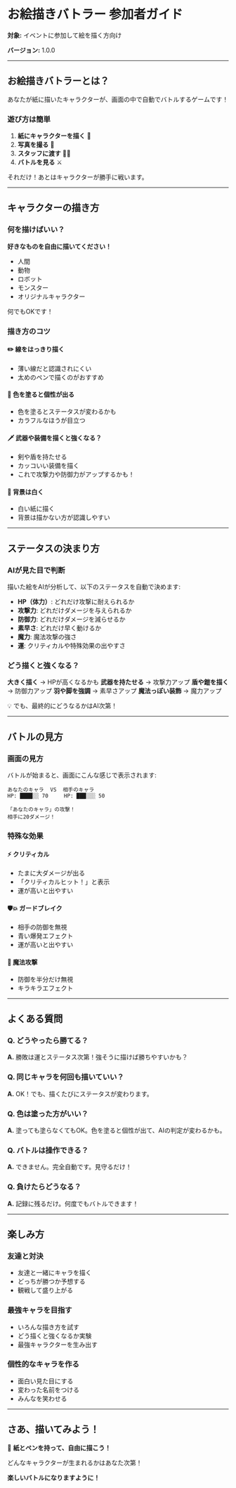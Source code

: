 # お絵描きバトラー 参加者ガイド

**対象:** イベントに参加して絵を描く方向け

**バージョン:** 1.0.0

---

## お絵描きバトラーとは？

あなたが紙に描いたキャラクターが、画面の中で自動でバトルするゲームです！

### 遊び方は簡単

1. **紙にキャラクターを描く** 🎨
2. **写真を撮る** 📸
3. **スタッフに渡す** 👨‍💼
4. **バトルを見る** ⚔️

それだけ！あとはキャラクターが勝手に戦います。

---

## キャラクターの描き方

### 何を描けばいい？

**好きなものを自由に描いてください！**

- 人間
- 動物
- ロボット
- モンスター
- オリジナルキャラクター

何でもOKです！

### 描き方のコツ

#### ✏️ 線をはっきり描く

- 薄い線だと認識されにくい
- 太めのペンで描くのがおすすめ

#### 🎨 色を塗ると個性が出る

- 色を塗るとステータスが変わるかも
- カラフルなほうが目立つ

#### 🗡️ 武器や装備を描くと強くなる？

- 剣や盾を持たせる
- カッコいい装備を描く
- これで攻撃力や防御力がアップするかも！

#### 📐 背景は白く

- 白い紙に描く
- 背景は描かない方が認識しやすい

---

## ステータスの決まり方

### AIが見た目で判断

描いた絵をAIが分析して、以下のステータスを自動で決めます:

- **HP（体力）**: どれだけ攻撃に耐えられるか
- **攻撃力**: どれだけダメージを与えられるか
- **防御力**: どれだけダメージを減らせるか
- **素早さ**: どれだけ早く動けるか
- **魔力**: 魔法攻撃の強さ
- **運**: クリティカルや特殊効果の出やすさ

### どう描くと強くなる？

**大きく描く** → HPが高くなるかも
**武器を持たせる** → 攻撃力アップ
**盾や鎧を描く** → 防御力アップ
**羽や脚を強調** → 素早さアップ
**魔法っぽい装飾** → 魔力アップ

💡 でも、最終的にどうなるかはAI次第！

---

## バトルの見方

### 画面の見方

バトルが始まると、画面にこんな感じで表示されます:

```
あなたのキャラ  VS  相手のキャラ
HP: ████░░ 70     HP: ███░░░ 50

「あなたのキャラ」の攻撃！
相手に20ダメージ！
```

### 特殊な効果

#### ⚡ クリティカル

- たまに大ダメージが出る
- 「クリティカルヒット！」と表示
- 運が高いと出やすい

#### 🛡️💥 ガードブレイク

- 相手の防御を無視
- 青い爆発エフェクト
- 運が高いと出やすい

#### 🌟 魔法攻撃

- 防御を半分だけ無視
- キラキラエフェクト

---

## よくある質問

### Q. どうやったら勝てる？

**A.** 勝敗は運とステータス次第！強そうに描けば勝ちやすいかも？

### Q. 同じキャラを何回も描いていい？

**A.** OK！でも、描くたびにステータスが変わります。

### Q. 色は塗った方がいい？

**A.** 塗っても塗らなくてもOK。色を塗ると個性が出て、AIの判定が変わるかも。

### Q. バトルは操作できる？

**A.** できません。完全自動です。見守るだけ！

### Q. 負けたらどうなる？

**A.** 記録に残るだけ。何度でもバトルできます！

---

## 楽しみ方

### 友達と対決

- 友達と一緒にキャラを描く
- どっちが勝つか予想する
- 観戦して盛り上がる

### 最強キャラを目指す

- いろんな描き方を試す
- どう描くと強くなるか実験
- 最強キャラクターを生み出す

### 個性的なキャラを作る

- 面白い見た目にする
- 変わった名前をつける
- みんなを笑わせる

---

## さあ、描いてみよう！

🎨 **紙とペンを持って、自由に描こう！**

どんなキャラクターが生まれるかはあなた次第！

**楽しいバトルになりますように！**
